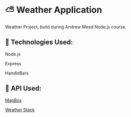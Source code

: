 # :partly_sunny: Weather Application
Weather Project, build during Andrew Mead Node.js course.

## :wrench: Technologies Used:
Node.js

Express

HandleBars

## :briefcase: API Used: 
[MapBox](https://mapbox.com)

[Weather Stack](https://weatherstack.com/)


